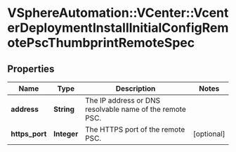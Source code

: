 # VSphereAutomation::VCenter::VcenterDeploymentInstallInitialConfigRemotePscThumbprintRemoteSpec

## Properties
Name | Type | Description | Notes
------------ | ------------- | ------------- | -------------
**address** | **String** | The IP address or DNS resolvable name of the remote PSC. | 
**https_port** | **Integer** | The HTTPS port of the remote PSC. | [optional] 



